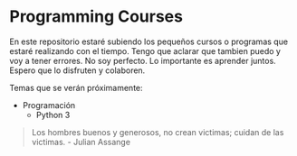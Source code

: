 # Programming Courses

En este repositorio estaré subiendo los pequeños cursos o programas que estaré realizando con el tiempo.
Tengo que aclarar que tambien puedo y voy a tener errores. No soy perfecto. Lo importante es aprender juntos.
Espero que lo disfruten y colaboren.

Temas que se verán próximamente:
* Programación
	- Python 3

> Los hombres buenos y generosos, no crean victimas; cuidan de las victimas. - Julian Assange
